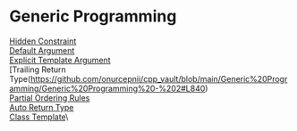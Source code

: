 # Generic Programming
[Hidden Constraint](https://github.com/onurcepnii/cpp_vault/blob/main/Generic%20Programming/Generic%20Programming%20-%202#L598)\
[Default Argument](https://github.com/onurcepnii/cpp_vault/blob/main/Generic%20Programming/Generic%20Programming%20-%202#L668)\
[Explicit Template Argument](https://github.com/onurcepnii/cpp_vault/blob/main/Generic%20Programming/Generic%20Programming%20-%202#L720)\
[Trailing Return Type(https://github.com/onurcepnii/cpp_vault/blob/main/Generic%20Programming/Generic%20Programming%20-%202#L840)\
[Partial Ordering Rules](https://github.com/onurcepnii/cpp_vault/blob/main/Generic%20Programming/Generic%20Programming%20-%202#L1006C2-L1006C25)\
[Auto Return Type](https://github.com/onurcepnii/cpp_vault/blob/main/Generic%20Programming/Generic%20Programming%20-%203#L225)\
[Class Template](https://github.com/onurcepnii/cpp_vault/blob/main/Generic%20Programming/Generic%20Programming%20-%203#L345)\
